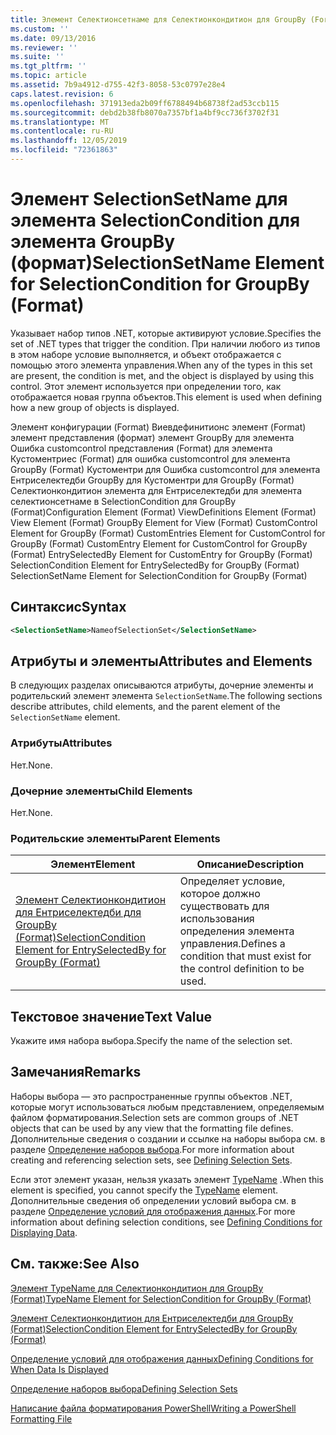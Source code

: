```yaml
---
title: Элемент Селектионсетнаме для Селектионкондитион для GroupBy (Format) | Документация Майкрософт
ms.custom: ''
ms.date: 09/13/2016
ms.reviewer: ''
ms.suite: ''
ms.tgt_pltfrm: ''
ms.topic: article
ms.assetid: 7b9a4912-d755-42f3-8058-53c0797e28e4
caps.latest.revision: 6
ms.openlocfilehash: 371913eda2b09ff6788494b68738f2ad53ccb115
ms.sourcegitcommit: debd2b38fb8070a7357bf1a4bf9cc736f3702f31
ms.translationtype: MT
ms.contentlocale: ru-RU
ms.lasthandoff: 12/05/2019
ms.locfileid: "72361863"
---
```

# <a name="selectionsetname-element-for-selectioncondition-for-groupby-format"></a><span data-ttu-id="e0ed8-102">Элемент SelectionSetName для элемента SelectionCondition для элемента GroupBy (формат)</span><span class="sxs-lookup"><span data-stu-id="e0ed8-102">SelectionSetName Element for SelectionCondition for GroupBy (Format)</span></span>

<span data-ttu-id="e0ed8-103">Указывает набор типов .NET, которые активируют условие.</span><span class="sxs-lookup"><span data-stu-id="e0ed8-103">Specifies the set of .NET types that trigger the condition.</span></span> <span data-ttu-id="e0ed8-104">При наличии любого из типов в этом наборе условие выполняется, и объект отображается с помощью этого элемента управления.</span><span class="sxs-lookup"><span data-stu-id="e0ed8-104">When any of the types in this set are present, the condition is met, and the object is displayed by using this control.</span></span> <span data-ttu-id="e0ed8-105">Этот элемент используется при определении того, как отображается новая группа объектов.</span><span class="sxs-lookup"><span data-stu-id="e0ed8-105">This element is used when defining how a new group of objects is displayed.</span></span>

<span data-ttu-id="e0ed8-106">Элемент конфигурации (Format) Виевдефинитионс элемент (Format) элемент представления (формат) элемент GroupBy для элемента Ошибка customcontrol представления (Format) для элемента Кустоментриес (Format) для ошибка customcontrol для элемента GroupBy (Format) Кустоментри для Ошибка customcontrol для элемента Ентриселектедби GroupBy для Кустоментри для GroupBy (Format) Селектионкондитион элемента для Ентриселектедби для элемента селектионсетнаме в SelectionCondition для GroupBy (Format)</span><span class="sxs-lookup"><span data-stu-id="e0ed8-106">Configuration Element (Format) ViewDefinitions Element (Format) View Element (Format) GroupBy Element for View (Format) CustomControl Element for GroupBy (Format) CustomEntries Element for CustomControl for GroupBy (Format) CustomEntry Element for CustomControl for GroupBy (Format) EntrySelectedBy Element for CustomEntry for GroupBy (Format) SelectionCondition Element for EntrySelectedBy for GroupBy (Format) SelectionSetName Element for SelectionCondition for GroupBy (Format)</span></span>

## <a name="syntax"></a><span data-ttu-id="e0ed8-107">Синтаксис</span><span class="sxs-lookup"><span data-stu-id="e0ed8-107">Syntax</span></span>

```xml
<SelectionSetName>NameofSelectionSet</SelectionSetName>
```

## <a name="attributes-and-elements"></a><span data-ttu-id="e0ed8-108">Атрибуты и элементы</span><span class="sxs-lookup"><span data-stu-id="e0ed8-108">Attributes and Elements</span></span>

<span data-ttu-id="e0ed8-109">В следующих разделах описываются атрибуты, дочерние элементы и родительский элемент элемента `SelectionSetName`.</span><span class="sxs-lookup"><span data-stu-id="e0ed8-109">The following sections describe attributes, child elements, and the parent element of the `SelectionSetName` element.</span></span>

### <a name="attributes"></a><span data-ttu-id="e0ed8-110">Атрибуты</span><span class="sxs-lookup"><span data-stu-id="e0ed8-110">Attributes</span></span>

<span data-ttu-id="e0ed8-111">Нет.</span><span class="sxs-lookup"><span data-stu-id="e0ed8-111">None.</span></span>

### <a name="child-elements"></a><span data-ttu-id="e0ed8-112">Дочерние элементы</span><span class="sxs-lookup"><span data-stu-id="e0ed8-112">Child Elements</span></span>

<span data-ttu-id="e0ed8-113">Нет.</span><span class="sxs-lookup"><span data-stu-id="e0ed8-113">None.</span></span>

### <a name="parent-elements"></a><span data-ttu-id="e0ed8-114">Родительские элементы</span><span class="sxs-lookup"><span data-stu-id="e0ed8-114">Parent Elements</span></span>

|<span data-ttu-id="e0ed8-115">Элемент</span><span class="sxs-lookup"><span data-stu-id="e0ed8-115">Element</span></span>|<span data-ttu-id="e0ed8-116">Описание</span><span class="sxs-lookup"><span data-stu-id="e0ed8-116">Description</span></span>|
|-------------|-----------------|
|[<span data-ttu-id="e0ed8-117">Элемент Селектионкондитион для Ентриселектедби для GroupBy (Format)</span><span class="sxs-lookup"><span data-stu-id="e0ed8-117">SelectionCondition Element for EntrySelectedBy for GroupBy (Format)</span></span>](./selectioncondition-element-for-entryselectedby-for-groupby-format.md)|<span data-ttu-id="e0ed8-118">Определяет условие, которое должно существовать для использования определения элемента управления.</span><span class="sxs-lookup"><span data-stu-id="e0ed8-118">Defines a condition that must exist for the control definition to be used.</span></span>|

## <a name="text-value"></a><span data-ttu-id="e0ed8-119">Текстовое значение</span><span class="sxs-lookup"><span data-stu-id="e0ed8-119">Text Value</span></span>

<span data-ttu-id="e0ed8-120">Укажите имя набора выбора.</span><span class="sxs-lookup"><span data-stu-id="e0ed8-120">Specify the name of the selection set.</span></span>

## <a name="remarks"></a><span data-ttu-id="e0ed8-121">Замечания</span><span class="sxs-lookup"><span data-stu-id="e0ed8-121">Remarks</span></span>

<span data-ttu-id="e0ed8-122">Наборы выбора — это распространенные группы объектов .NET, которые могут использоваться любым представлением, определяемым файлом форматирования.</span><span class="sxs-lookup"><span data-stu-id="e0ed8-122">Selection sets are common groups of .NET objects that can be used by any view that the formatting file defines.</span></span> <span data-ttu-id="e0ed8-123">Дополнительные сведения о создании и ссылке на наборы выбора см. в разделе [Определение наборов выбора](./defining-selection-sets.md).</span><span class="sxs-lookup"><span data-stu-id="e0ed8-123">For more information about creating and referencing selection sets, see [Defining Selection Sets](./defining-selection-sets.md).</span></span>

<span data-ttu-id="e0ed8-124">Если этот элемент указан, нельзя указать элемент [TypeName](./typename-element-for-selectioncondition-for-groupby-format.md) .</span><span class="sxs-lookup"><span data-stu-id="e0ed8-124">When this element is specified, you cannot specify the [TypeName](./typename-element-for-selectioncondition-for-groupby-format.md) element.</span></span> <span data-ttu-id="e0ed8-125">Дополнительные сведения об определении условий выбора см. в разделе [Определение условий для отображения данных](./defining-conditions-for-displaying-data.md).</span><span class="sxs-lookup"><span data-stu-id="e0ed8-125">For more information about defining selection conditions, see [Defining Conditions for Displaying Data](./defining-conditions-for-displaying-data.md).</span></span>

## <a name="see-also"></a><span data-ttu-id="e0ed8-126">См. также:</span><span class="sxs-lookup"><span data-stu-id="e0ed8-126">See Also</span></span>

[<span data-ttu-id="e0ed8-127">Элемент TypeName для Селектионкондитион для GroupBy (Format)</span><span class="sxs-lookup"><span data-stu-id="e0ed8-127">TypeName Element for SelectionCondition for GroupBy (Format)</span></span>](./typename-element-for-selectioncondition-for-groupby-format.md)

[<span data-ttu-id="e0ed8-128">Элемент Селектионкондитион для Ентриселектедби для GroupBy (Format)</span><span class="sxs-lookup"><span data-stu-id="e0ed8-128">SelectionCondition Element for EntrySelectedBy for GroupBy (Format)</span></span>](./selectioncondition-element-for-entryselectedby-for-groupby-format.md)

[<span data-ttu-id="e0ed8-129">Определение условий для отображения данных</span><span class="sxs-lookup"><span data-stu-id="e0ed8-129">Defining Conditions for When Data Is Displayed</span></span>](./defining-conditions-for-displaying-data.md)

[<span data-ttu-id="e0ed8-130">Определение наборов выбора</span><span class="sxs-lookup"><span data-stu-id="e0ed8-130">Defining Selection Sets</span></span>](./defining-selection-sets.md)

[<span data-ttu-id="e0ed8-131">Написание файла форматирования PowerShell</span><span class="sxs-lookup"><span data-stu-id="e0ed8-131">Writing a PowerShell Formatting File</span></span>](./writing-a-powershell-formatting-file.md)
